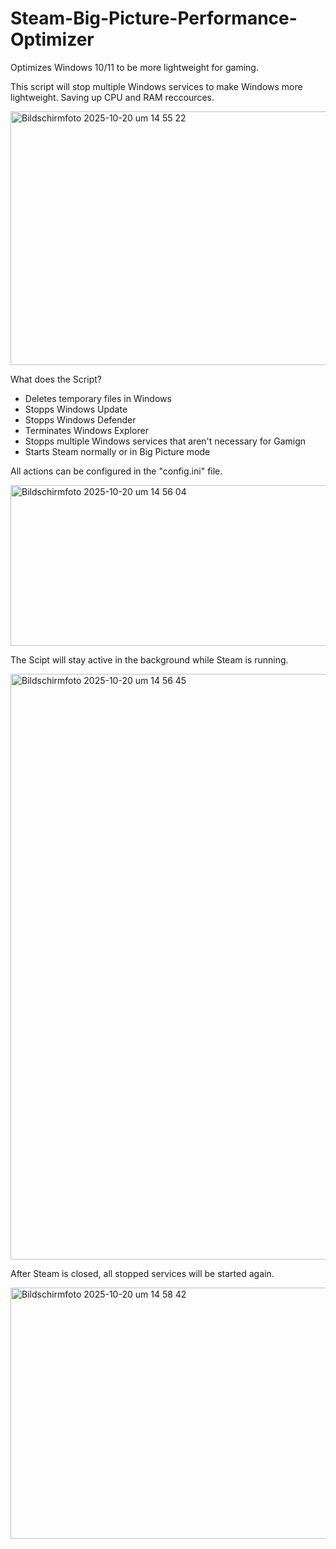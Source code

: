 # Steam-Big-Picture-Performance-Optimizer
Optimizes Windows 10/11 to be more lightweight for gaming. 

This script will stop multiple Windows services to make Windows more lightweight.
Saving up CPU and RAM reccources.

<img width="675" height="406" alt="Bildschirmfoto 2025-10-20 um 14 55 22" src="https://github.com/user-attachments/assets/3f734f73-8b9b-48b4-9917-a05a1878925e" />

What does the Script?

  - Deletes temporary files in Windows
  - Stopps Windows Update
  - Stopps Windows Defender
  - Terminates Windows Explorer
  - Stopps multiple Windows services that aren't necessary for Gamign
  - Starts Steam normally or in Big Picture mode

All actions can be configured in the "config.ini" file.

<img width="648" height="257" alt="Bildschirmfoto 2025-10-20 um 14 56 04" src="https://github.com/user-attachments/assets/c7a0a7e9-b37e-433b-85b3-4166a7dd0aea" />




The Scipt will stay active in the background while Steam is running.

<img width="1285" height="937" alt="Bildschirmfoto 2025-10-20 um 14 56 45" src="https://github.com/user-attachments/assets/da62f50e-c05c-4892-a9ba-77e19caac9f3" />



After Steam is closed, all stopped services will be started again.

<img width="672" height="402" alt="Bildschirmfoto 2025-10-20 um 14 58 42" src="https://github.com/user-attachments/assets/a0cad3cd-5922-466f-9d76-885257e89774" />


